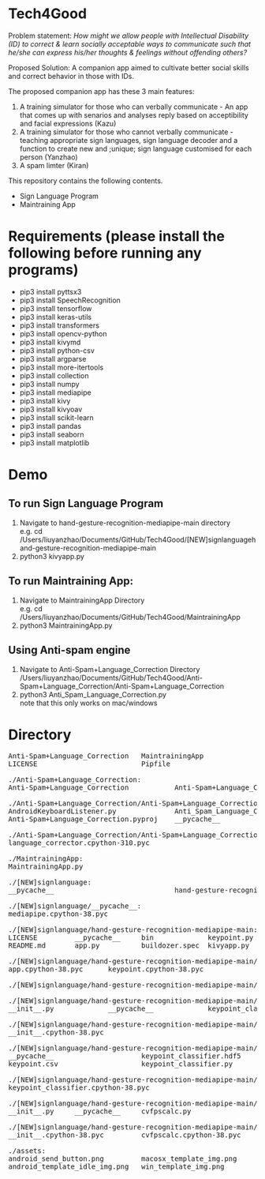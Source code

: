 # Tech4Good

Problem statement: *How might we allow people with Intellectual Disability (ID) to correct & learn socially acceptable ways to communicate such that he/she can express his/her thoughts & feelings without offending others?*

Proposed Solution: A companion app aimed to cultivate better social skills and correct behavior in those with IDs. 

The proposed companion app has these 3 main features:
1. A training simulator for those who can verbally communicate - An app that comes up with senarios and analyses reply based on acceptibility and facial expressions (Kazu)
2. A training simulator for those who cannot verbally communicate - teaching appropriate sign languages, sign language decoder and a function to create new and ;unique; sign language customised for each person (Yanzhao)
3. A spam limter (Kiran)

This repository contains the following contents.
* Sign Language Program
* Maintraining App

# Requirements (please install the following before running any programs)
* pip3 install pyttsx3
* pip3 install SpeechRecognition
* pip3 install tensorflow
* pip3 install keras-utils
* pip3 install transformers
* pip3 install opencv-python
* pip3 install kivymd
* pip3 install python-csv 
* pip3 install argparse
* pip3 install more-itertools
* pip3 install collection
* pip3 install numpy
* pip3 install mediapipe
* pip3 install kivy
* pip3 install kivyoav
* pip3 install scikit-learn
* pip3 install pandas
* pip3 install seaborn
* pip3 install matplotlib

# Demo
## To run Sign Language Program
1. Navigate to hand-gesture-recognition-mediapipe-main directory<br>e.g. cd /Users/liuyanzhao/Documents/GitHub/Tech4Good/[NEW]signlanguagehand-gesture-recognition-mediapipe-main
2. python3 kivyapp.py
## To run Maintraining App:
1. Navigate to MaintrainingApp Directory<br>e.g. cd /Users/liuyanzhao/Documents/GitHub/Tech4Good/MaintrainingApp
2. python3 MaintrainingApp.py
## Using Anti-spam engine
1. Navigate to Anti-Spam+Language_Correction Directory<br>/Users/liuyanzhao/Documents/GitHub/Tech4Good/Anti-Spam+Language_Correction/Anti-Spam+Language_Correction
2. python3 Anti_Spam_Language_Correction.py<br>note that this only works on mac/windows

# Directory
<pre>
Anti-Spam+Language_Correction   MaintrainingApp                 README.md                       assets
LICENSE                         Pipfile                         [NEW]signlanguage               buildozer.spec

./Anti-Spam+Language_Correction:
Anti-Spam+Language_Correction           Anti-Spam+Language_Correction.sln

./Anti-Spam+Language_Correction/Anti-Spam+Language_Correction:
AndroidKeyboardListener.py              Anti_Spam_Language_Correction.py        androidAutomate.py
Anti-Spam+Language_Correction.pyproj    __pycache__                             language_corrector.py

./Anti-Spam+Language_Correction/Anti-Spam+Language_Correction/__pycache__:
language_corrector.cpython-310.pyc

./MaintrainingApp:
MaintrainingApp.py

./[NEW]signlanguage:
__pycache__                             hand-gesture-recognition-mediapipe-main mediapipetest.py

./[NEW]signlanguage/__pycache__:
mediapipe.cpython-38.pyc

./[NEW]signlanguage/hand-gesture-recognition-mediapipe-main:
LICENSE         __pycache__     bin             keypoint.py     model
README.md       app.py          buildozer.spec  kivyapp.py      utils

./[NEW]signlanguage/hand-gesture-recognition-mediapipe-main/__pycache__:
app.cpython-38.pyc      keypoint.cpython-38.pyc

./[NEW]signlanguage/hand-gesture-recognition-mediapipe-main/bin:

./[NEW]signlanguage/hand-gesture-recognition-mediapipe-main/model:
__init__.py             __pycache__             keypoint_classifier

./[NEW]signlanguage/hand-gesture-recognition-mediapipe-main/model/__pycache__:
__init__.cpython-38.pyc

./[NEW]signlanguage/hand-gesture-recognition-mediapipe-main/model/keypoint_classifier:
__pycache__                     keypoint_classifier.hdf5        keypoint_classifier.tflite
keypoint.csv                    keypoint_classifier.py          keypoint_classifier_label.csv

./[NEW]signlanguage/hand-gesture-recognition-mediapipe-main/model/keypoint_classifier/__pycache__:
keypoint_classifier.cpython-38.pyc

./[NEW]signlanguage/hand-gesture-recognition-mediapipe-main/utils:
__init__.py     __pycache__     cvfpscalc.py

./[NEW]signlanguage/hand-gesture-recognition-mediapipe-main/utils/__pycache__:
__init__.cpython-38.pyc         cvfpscalc.cpython-38.pyc

./assets:
android_send_button.png         macosx_template_img.png         win_template_typing_img.png
android_template_idle_img.png   win_template_img.png
<pre>

